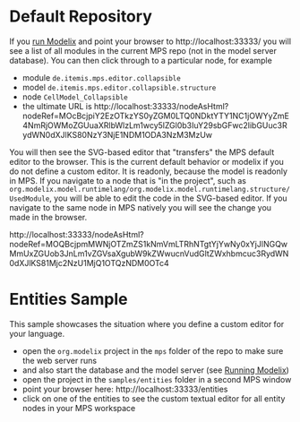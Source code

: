 # Default Repository

If you [run Modelix](https://github.com/modelix/modelix/blob/master/doc/running-modelix.md) and point your browser to http://localhost:33333/ you will see a list of all modules in the current MPS repo (not in the model server database). You can then click through to a particular node, for example
- module `de.itemis.mps.editor.collapsible`
- model `de.itemis.mps.editor.collapsible.structure`
- node `CellModel_Collapsible`
- the ultimate URL is http://localhost:33333/nodeAsHtml?nodeRef=MOcBcjpiY2EzOTkzYS0yZGM0LTQ0NDktYTY1NC1jOWYyZmE4NmRjOWMoZGUuaXRlbWlzLm1wcy5lZGl0b3IuY29sbGFwc2libGUuc3RydWN0dXJlKS80NzY3NjE1NDM1ODA3NzM3MzUw

You will then see the SVG-based editor that "transfers" the MPS default editor to the browser. This is the current default behavior or modelix if you do not define a custom editor. It is readonly, because the model is readonly in MPS. If you navigate to a node that is "in the project", such as `org.modelix.model.runtimelang/org.modelix.model.runtimelang.structure/UsedModule`, you will be able to edit the code in the SVG-based editor. If you navigate to the same node in MPS natively you will see the change you made in the browser.


http://localhost:33333/nodeAsHtml?nodeRef=MOQBcjpmMWNjOTZmZS1kNmVmLTRhNTgtYjYwNy0xYjJlNGQwMmUxZGUob3JnLm1vZGVsaXgubW9kZWwucnVudGltZWxhbmcuc3RydWN0dXJlKS81Mjc2NzU1MjQ1OTQzNDM0OTc4

# Entities Sample

This sample showcases the situation where you define a custom editor for your language.

- open the `org.modelix` project in the `mps` folder of the repo to make sure the web server runs
- and also start the database and the model server (see [Running Modelix](https://github.com/modelix/modelix/wiki/Running-Modelix))
- open the project in the `samples/entities` folder in a second MPS window
- point your browser here: http://localhost:33333/entities
- click on one of the entities to see the custom textual editor for all entity nodes in your MPS workspace
